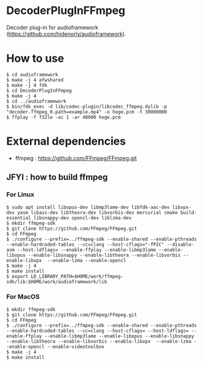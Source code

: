# DecoderPlugInFFmpeg

Decoder plug-in for audioframework (https://github.com/hidenorly/audioframework).


# How to use

```
$ cd audioframework
$ make -j 4 afwshared
$ make -j 4 fdk
$ cd DecoderPlugInFFmpeg
$ make -j 4
$ cd ../audioframework
$ bin/fdk_exec -d lib/codec-plugin/libcodec_ffmpeg.dylib -p "decoder.ffmpeg_0.path=example.mp4" -o hoge.pcm -t 30000000
$ ffplay -f f32le -ac 1 -ar 48000 hoge.pcm
```



# External dependencies

* ffmpeg : https://github.com/FFmpeg/FFmpeg.git

## JFYI : how to build ffmpeg

### For Linux

```
$ sudo apt install libopus-dev libmp3lame-dev libfdk-aac-dev libvpx-dev yasm libass-dev libtheora-dev libvorbis-dev mercurial cmake build-essential libsnappy-dev opencl-dev liblzma-dev
$ mkdir ffmpeg-sdk
$ git clone https://github.com/FFmpeg/FFmpeg.git
$ cd FFmpeg
$ ./configure --prefix=../ffmpeg-sdk --enable-shared --enable-pthreads --enable-hardcoded-tables --cc=clang --host-cflags="-fPIC" --disable-asm --host-ldflags= --enable-ffplay --enable-libmp3lame --enable-libopus --enable-libsnappy --enable-libtheora --enable-libvorbis --enable-libvpx  --enable-lzma --enable-opencl
$ make -j 4
$ make install
$ export LD_LIBRARY_PATH=$HOME/work/ffmpeg-sdk/lib:$HOME/work/audioframework/lib
```

### For MacOS

```
$ mkdir ffmpeg-sdk
$ git clone https://github.com/FFmpeg/FFmpeg.git
$ cd FFmpeg
$ ./configure --prefix=../ffmpeg-sdk --enable-shared --enable-pthreads --enable-hardcoded-tables --cc=clang --host-cflags= --host-ldflags= --enable-ffplay --enable-libmp3lame --enable-libopus --enable-libsnappy --enable-libtheora --enable-libvorbis --enable-libvpx  --enable-lzma --enable-opencl --enable-videotoolbox
$ make -j 4
$ make install
```